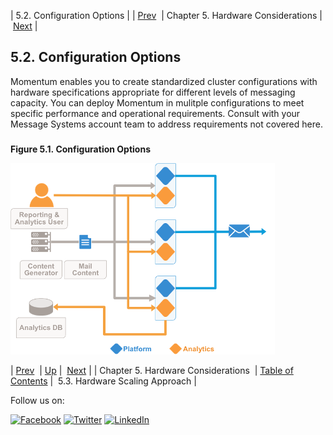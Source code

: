 | 5.2. Configuration Options |
| [Prev](hardware.requirements.php)  | Chapter 5. Hardware Considerations |  [Next](hardware.scaling.php) |

## 5.2. Configuration Options

Momentum enables you to create standardized cluster configurations with hardware specifications appropriate for different levels of messaging capacity. You can deploy Momentum in mulitple configurations to meet specific performance and operational requirements. Consult with your Message Systems account team to address requirements not covered here.

### 

<a name="config_options.image"></a>

**Figure 5.1. Configuration Options**

![Configuration Options](images/config_options.png)

| [Prev](hardware.requirements.php)  | [Up](hardware.requirements.php) |  [Next](hardware.scaling.php) |
| Chapter 5. Hardware Considerations  | [Table of Contents](index.php) |  5.3. Hardware Scaling Approach |

Follow us on:

[![Facebook](https://support.messagesystems.com/images/icon-facebook.png)](http://www.facebook.com/messagesystems) [![Twitter](https://support.messagesystems.com/images/icon-twitter.png)](http://twitter.com/#!/MessageSystems) [![LinkedIn](https://support.messagesystems.com/images/icon-linkedin.png)](http://www.linkedin.com/company/message-systems)
